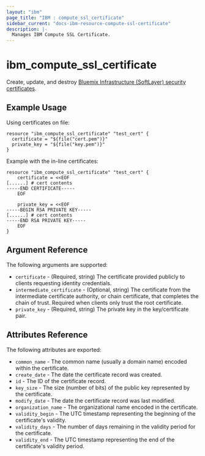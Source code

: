 ```yaml
---
layout: "ibm"
page_title: "IBM : compute_ssl_certificate"
sidebar_current: "docs-ibm-resource-compute-ssl-certificate"
description: |-
  Manages IBM Compute SSL Certificate.
---
```


# ibm\_compute_ssl_certificate

Create, update, and destroy [Bluemix Infrastructure (SoftLayer) security certificates](http://sldn.softlayer.com/reference/datatypes/SoftLayer_Security_Certificate).

## Example Usage

Using certificates on file:

```hcl
resource "ibm_compute_ssl_certificate" "test_cert" {
  certificate = "${file("cert.pem")}"
  private_key = "${file("key.pem")}"
}
```

Example with the in-line certificates:

```hcl
resource "ibm_compute_ssl_certificate" "test_cert" {
    certificate = <<EOF
[......] # cert contents
-----END CERTIFICATE-----
    EOF

    private_key = <<EOF
-----BEGIN RSA PRIVATE KEY-----
[......] # cert contents
-----END RSA PRIVATE KEY-----
    EOF
}
```

## Argument Reference

The following arguments are supported:

* `certificate` - (Required, string) The certificate provided publicly to clients requesting identity credentials.
* `intermediate_certificate` - (Optional, string) The certificate from the intermediate certificate authority, or chain certificate, that completes the chain of trust. Required when clients only trust the root certificate.
* `private_key` - (Required, string) The private key in the key/certificate pair.

## Attributes Reference

The following attributes are exported:

* `common_name` - The common name (usually a domain name) encoded within the certificate.
* `create_date` - The date the certificate record was created.
* `id` - The ID of the certificate record.
* `key_size` - The size (number of bits) of the public key represented by the certificate.
* `modify_date` - The date the certificate record was last modified.
* `organization_name` - The organizational name encoded in the certificate.
* `validity_begin` - The UTC timestamp representing the beginning of the certificate's validity.
* `validity_days` - The number of days remaining in the validity period for the certificate.
* `validity_end` - The UTC timestamp representing the end of the certificate's validity period.

